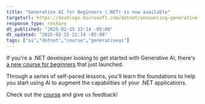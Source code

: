 ```yaml
---
title: "Generative AI for Beginners (.NET) is now available"
targeturl: https://devblogs.microsoft.com/dotnet/announcing-generative-ai-for-beginners-dotnet/
response_type: reshare
dt_published: "2025-02-15 12:14 -05:00"
dt_updated: "2025-02-15 12:14 -05:00"
tags: ["ai","dotnet","course","generativeai"]
---
```


If you're a .NET developer looking to get started with Generative AI, there's [a new course for beginners](https://devblogs.microsoft.com/dotnet/announcing-generative-ai-for-beginners-dotnet/) that just launched. 

Through a series of self-paced lessons, you'll learn the foundations to help you start using AI to augment the capabilities of your .NET applications. 

Check out the [course](https://aka.ms/genainet) and give us feedback!

